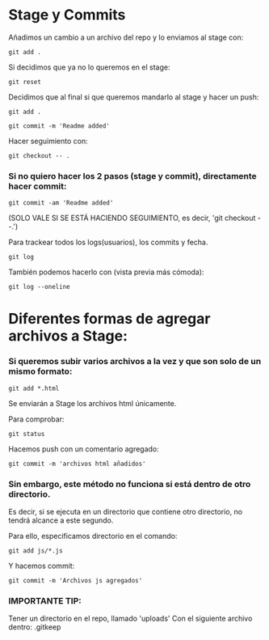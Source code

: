 # Stage y Commits
Añadimos un cambio a un archivo del repo y lo enviamos al stage con:
<pre><code>git add .</pre></code>

Si decidimos que ya no lo queremos en el stage:
<pre><code>git reset</pre></code>

Decidimos que al final si que queremos mandarlo al stage y hacer un push:
<pre><code>git add .</pre></code>
<pre><code>git commit -m 'Readme added'</pre></code>

Hacer seguimiento con:
<pre><code>git checkout -- .</pre></code>

### Si no quiero hacer los 2 pasos (stage y commit), directamente hacer commit:
<pre><code>git commit -am 'Readme added'</pre></code>
(SOLO VALE SI SE ESTÁ HACIENDO SEGUIMIENTO, es decir, 'git checkout --.')

Para trackear todos los logs(usuarios), los commits y fecha.
<pre><code>git log</pre></code>
También podemos hacerlo con (vista previa más cómoda):
<pre><code>git log --oneline</pre></code>

# Diferentes formas de agregar archivos a Stage:

### Si queremos subir varios archivos a la vez y que son solo de un mismo formato:
<pre><code>git add *.html</pre></code>
Se enviarán a Stage los archivos html únicamente.

Para comprobar:
<pre><code>git status</pre></code>

Hacemos push con un comentario agregado:
<pre><code>git commit -m 'archivos html añadidos'</pre></code>

### Sin embargo, este método no funciona si está dentro de otro directorio.
Es decir, si se ejecuta en un directorio que contiene otro directorio, no tendrá alcance a este segundo.

Para ello, especificamos directorio en el comando:
<pre><code>git add js/*.js</pre></code>

Y hacemos commit:
<pre><code>git commit -m 'Archivos js agregados'</pre></code>

### IMPORTANTE TIP:
Tener un directorio en el repo, llamado 'uploads'
Con el siguiente archivo dentro: .gitkeep
